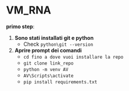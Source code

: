 # VM_RNA
**primo step**: 
1. **Sono stati installati git e python**
   - Check `python\git --version`
2. **Aprire prompt dei comandi**
   - `cd fino a dove vuoi installare la repo`
   - `git clone link_repo`
   - `python -m venv AV`
   - `AV\Scripts\activate`
   - `pip install requirements.txt`
